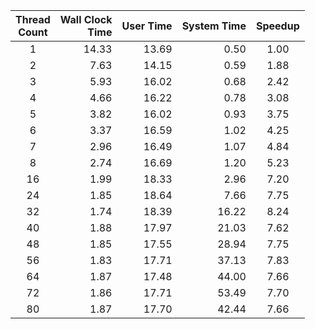 
|Thread<br>Count|Wall Clock<br>Time|User Time|System Time|Speedup|
|:--:|--:|--:|--:|:--:|
|1|14.33|13.69| 0.50|1.00|
|2| 7.63|14.15| 0.59| 1.88|
|3| 5.93|16.02| 0.68| 2.42|
|4| 4.66|16.22| 0.78| 3.08|
|5| 3.82|16.02| 0.93| 3.75|
|6| 3.37|16.59| 1.02| 4.25|
|7| 2.96|16.49| 1.07| 4.84|
|8| 2.74|16.69| 1.20| 5.23|
|16| 1.99|18.33| 2.96| 7.20|
|24| 1.85|18.64| 7.66| 7.75|
|32| 1.74|18.39|16.22| 8.24|
|40| 1.88|17.97|21.03| 7.62|
|48| 1.85|17.55|28.94| 7.75|
|56| 1.83|17.71|37.13| 7.83|
|64| 1.87|17.48|44.00| 7.66|
|72| 1.86|17.71|53.49| 7.70|
|80| 1.87|17.70|42.44| 7.66|

